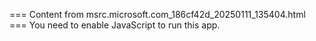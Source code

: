 === Content from msrc.microsoft.com_186cf42d_20250111_135404.html ===
You need to enable JavaScript to run this app.
